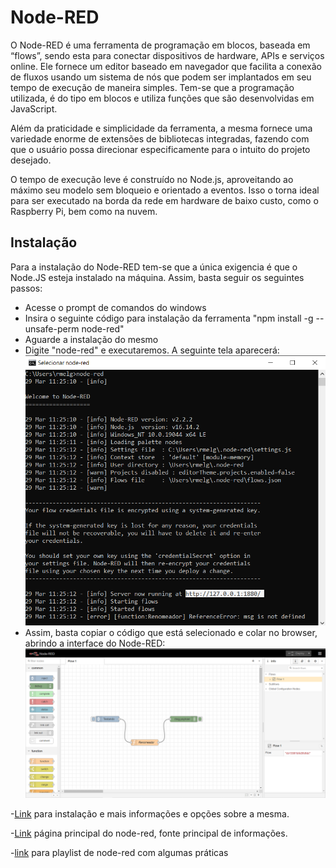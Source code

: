 # Node-RED

O Node-RED é uma ferramenta de programação em blocos, baseada em “flows”, sendo esta para conectar dispositivos de hardware, APIs e serviços online. Ele fornece um editor baseado em navegador que facilita a conexão de fluxos usando um sistema de nós que podem ser implantados em seu tempo de execução de maneira simples. Tem-se que a programação utilizada, é do tipo em blocos e utiliza funções que são desenvolvidas em JavaScript.

Além da praticidade e simplicidade da ferramenta, a mesma fornece uma variedade enorme de extensões de bibliotecas integradas, fazendo com que o usuário possa direcionar especificamente para o intuito do projeto desejado.

O tempo de execução leve é ​​construído no Node.js, aproveitando ao máximo seu modelo sem bloqueio e orientado a eventos. Isso o torna ideal para ser executado na borda da rede em hardware de baixo custo, como o Raspberry Pi, bem como na nuvem.

## Instalação

Para a instalação do Node-RED tem-se que a única exigencia é que o Node.JS esteja instalado na máquina. Assim, basta seguir os seguintes passos:

- Acesse o prompt de comandos do windows
- Insira o seguinte código para instalação da ferramenta "npm install -g --unsafe-perm node-red"
- Aguarde a instalação do mesmo
- Digite "node-red" e executaremos. A seguinte tela aparecerá:
![pic](/media/git/MediaNode/nove.png) 
- Assim, basta copiar o código que está selecionado e colar no browser, abrindo a interface do Node-RED:
![pic](/media/git/MediaNode/dez.png)

-[Link](https://nodered.org/docs/getting-started/windows) para instalação e mais informações e opções sobre a mesma.

-[Link](https://nodered.org/) página principal do node-red, fonte principal de informações.

-[link](https://www.youtube.com/watch?v=y671EpUFM5s&list=PLSbD5F_Z_s7aHo6dTcNikh7Jvs5nuBY1P&ab_channel=FutureCloud) para playlist de node-red com algumas práticas